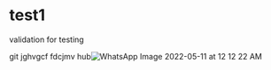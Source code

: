 # test1
validation
for testing

git 
jghvgcf
fdcjmv
hub![WhatsApp Image 2022-05-11 at 12 12 22 AM](https://user-images.githubusercontent.com/120498842/207399159-8e631ab6-a025-44ca-8d63-c35ee07aef60.jpeg)

